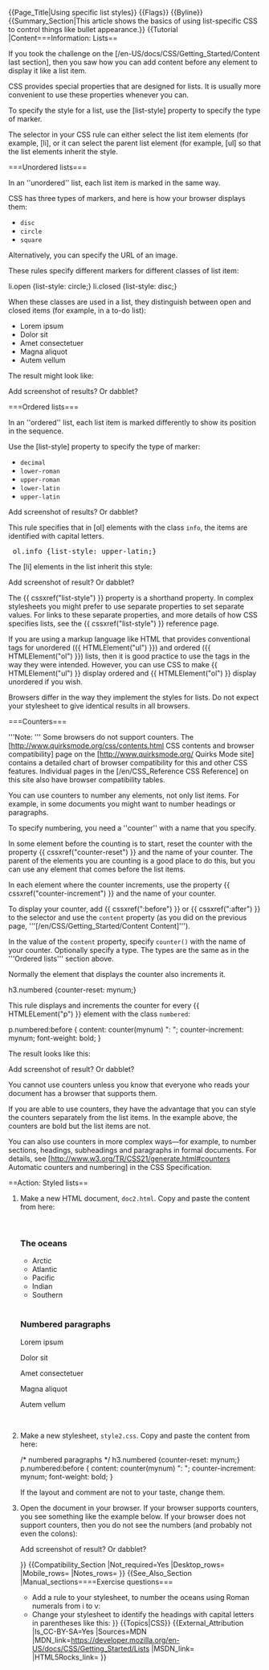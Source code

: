 {{Page_Title|Using specific list styles}}
{{Flags}}
{{Byline}}
{{Summary_Section|This article shows the basics of using list-specific CSS to control things like bullet appearance.}}
{{Tutorial
|Content===Information: Lists==

If you took the challenge on the [/en-US/docs/CSS/Getting_Started/Content last section], then you saw how you can add content before any element to display it like a list item.

CSS provides special properties that are designed for lists. It is usually more convenient to use these properties whenever you can.

To specify the style for a list, use the [list-style] property to specify the type of marker.

The selector in your CSS rule can either select the list item elements (for example, [li], or it can select the parent list element (for example, [ul] so that the list elements inherit the style.

===Unordered lists===

In an ''unordered'' list, each list item is marked in the same way.

CSS has three types of markers, and here is how your browser displays them:

* <code>disc</code>
* <code>circle</code>
* <code>square</code>

Alternatively, you can specify the URL of an image.

These rules specify different markers for different classes of list item:

<syntaxhighlight lang="css">li.open {list-style: circle;}
li.closed {list-style: disc;}</syntaxhighlight>

When these classes are used in a list, they distinguish between open and closed items (for example, in a to-do list):

<syntaxhighlight lang="html5">
 <ul>
   <li class="open">Lorem ipsum</li>
   <li class="closed">Dolor sit</li>
   <li class="closed">Amet consectetuer</li>
   <li class="open">Magna aliquot</li>
   <li class="closed">Autem vellum</li>
 </ul>
</syntaxhighlight>

The result might look like:

<p class="note">Add screenshot of results? Or dabblet?</p>

===Ordered lists===

In an ''ordered'' list, each list item is marked differently to show its position in the sequence.

Use the [list-style] property to specify the type of marker:

* <code>decimal</code>
* <code>lower-roman</code>
* <code>upper-roman</code>
* <code>lower-latin</code>
* <code>upper-latin</code>

<p class="note">Add screenshot of results? Or dabblet?</p>

This rule specifies that in [ol] elements with the class <code>info</code>, the items are identified with capital letters.

<pre> ol.info {list-style: upper-latin;}</pre>

The [li] elements in the list inherit this style:</nowiki>

<p class="note">Add screenshot of result? Or dabblet?</p>

The {{ cssxref("list-style") }} property is a shorthand property. In complex stylesheets you might prefer to use separate properties to set separate values. For links to these separate properties, and more details of how CSS specifies lists, see the {{ cssxref("list-style") }} reference page.

If you are using a markup language like HTML that provides conventional tags for unordered ({{ HTMLElement("ul") }}) and ordered ({{ HTMLElement("ol") }}) lists, then it is good practice to use the tags in the way they were intended. However, you can use CSS to make {{ HTMLElement("ul") }} display ordered and {{ HTMLElement("ol") }} display unordered if you wish.

Browsers differ in the way they implement the styles for lists. Do not expect your stylesheet to give identical results in all browsers.

===Counters===

'''Note: ''' Some browsers do not support counters. The [http://www.quirksmode.org/css/contents.html CSS contents and browser compatibility] page on the [http://www.quirksmode.org/ Quirks Mode site] contains a detailed chart of browser compatibility for this and other CSS features. Individual pages in the [/en/CSS_Reference CSS Reference] on this site also have browser compatibility tables.

You can use counters to number any elements, not only list items. For example, in some documents you might want to number headings or paragraphs.

To specify numbering, you need a ''counter'' with a name that you specify.

In some element before the counting is to start, reset the counter with the property {{ cssxref("counter-reset") }} and the name of your counter. The parent of the elements you are counting is a good place to do this, but you can use any element that comes before the list items.

In each element where the counter increments, use the property {{ cssxref("counter-increment") }} and the name of your counter.

To display your counter, add {{ cssxref(":before") }} or {{ cssxref(":after") }} to the selector and use the <code>content</code> property (as you did on the previous page, '''[/en/CSS/Getting_Started/Content Content]''').

In the value of the <code>content</code> property, specify <code>counter()</code> with the name of your counter. Optionally specify a type. The types are the same as in the '''Ordered lists''' section above.

Normally the element that displays the counter also increments it.

<syntaxhighlight lang="css">h3.numbered {counter-reset: mynum;}</syntaxhighlight>

This rule displays and increments the counter for every {{ HTMLELement("p") }} element with the class <code>numbered</code><nowiki>:</nowiki>

 
<syntaxhighlight lang="css">p.numbered:before {
   content: counter(mynum) ": ";
   counter-increment: mynum;
   font-weight: bold;
}</syntaxhighlight>

The result looks like this:

<p class="note">Add screenshot of result? Or dabblet?</p>

You cannot use counters unless you know that everyone who reads your document has a browser that supports them.

If you are able to use counters, they have the advantage that you can style the counters separately from the list items. In the example above, the counters are bold but the list items are not.

You can also use counters in more complex ways—for example, to number sections, headings, subheadings and paragraphs in formal documents. For details, see [http://www.w3.org/TR/CSS21/generate.html#counters Automatic counters and numbering] in the CSS Specification.

==Action: Styled lists==

<ol>
<li><p>Make a new HTML document, <code>doc2.html</code>. Copy and paste the content from here:</p>

<syntaxhighlight lang="html5"> <!DOCTYPE html>
 <html>
   <head>
     <meta charset="UTF-8">
     <title>Sample document 2</title>
     <link rel="stylesheet" href="style2.css">
   </head>
   <body>
  
     <h3 id="oceans">The oceans</h3>
     <ul>
       <li>Arctic</li>
       <li>Atlantic</li>
       <li>Pacific</li>
       <li>Indian</li>
       <li>Southern</li>
     </ul>
  
     <h3 class="numbered">Numbered paragraphs</h3>
     <p class="numbered">Lorem ipsum</p>
     <p class="numbered">Dolor sit</p>
     <p class="numbered">Amet consectetuer</p>
     <p class="numbered">Magna aliquot</p>
     <p class="numbered">Autem vellum</p>
  
   </body>
 </html></syntaxhighlight></li>

<li><p>Make a new stylesheet, <code>style2.css</code>. Copy and paste the content from here:</p>

<syntaxhighlight lang="css">/* numbered paragraphs */
 h3.numbered {counter-reset: mynum;}
  
 p.numbered:before {
   content: counter(mynum) ": ";
   counter-increment: mynum;
   font-weight: bold;
 }</syntaxhighlight>

<p>If the layout and comment are not to your taste, change them.</p>
</li>
<li>
<p>Open the document in your browser. If your browser supports counters, you see something like the example below. If your browser does not support counters, then you do not see the numbers (and probably not even the colons):</p>

<p class="note">Add screenshot of result? Or dabblet?</p>
</li>
}}
{{Compatibility_Section
|Not_required=Yes
|Desktop_rows=
|Mobile_rows=
|Notes_rows=
}}
{{See_Also_Section
|Manual_sections====Exercise questions===

* Add a rule to your stylesheet, to number the oceans using Roman numerals from i to v:
* Change your stylesheet to identify the headings with capital letters in parentheses like this:
}}
{{Topics|CSS}}
{{External_Attribution
|Is_CC-BY-SA=Yes
|Sources=MDN
|MDN_link=https://developer.mozilla.org/en-US/docs/CSS/Getting_Started/Lists
|MSDN_link=
|HTML5Rocks_link=
}}